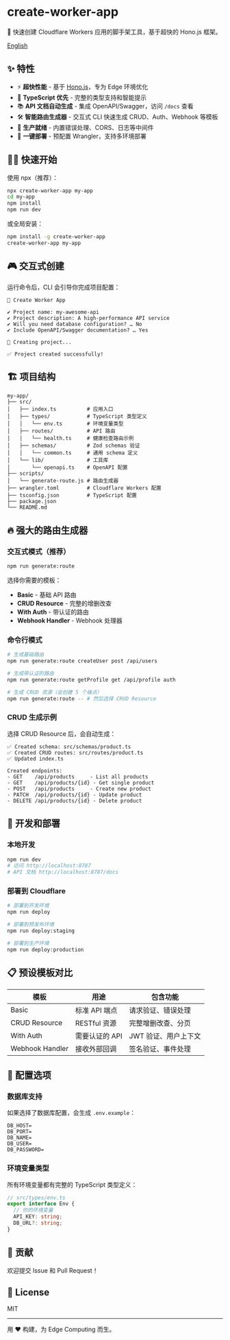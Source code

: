# create-worker-app

🚀 快速创建 Cloudflare Workers 应用的脚手架工具，基于超快的 Hono.js 框架。

[English](./README.md)

## ✨ 特性

- ⚡️ **超快性能** - 基于 [Hono.js](https://hono.dev/)，专为 Edge 环境优化
- 📝 **TypeScript 优先** - 完整的类型支持和智能提示
- 📚 **API 文档自动生成** - 集成 OpenAPI/Swagger，访问 `/docs` 查看
- 🛠️ **智能路由生成器** - 交互式 CLI 快速生成 CRUD、Auth、Webhook 等模板
- 🎯 **生产就绪** - 内置错误处理、CORS、日志等中间件
- 🚀 **一键部署** - 预配置 Wrangler，支持多环境部署

## 🏃‍♂️ 快速开始

使用 npx（推荐）：

```bash
npx create-worker-app my-app
cd my-app
npm install
npm run dev
```

或全局安装：

```bash
npm install -g create-worker-app
create-worker-app my-app
```

## 🎮 交互式创建

运行命令后，CLI 会引导你完成项目配置：

```
🚀 Create Worker App

✔ Project name: my-awesome-api
✔ Project description: A high-performance API service
✔ Will you need database configuration? … No
✔ Include OpenAPI/Swagger documentation? … Yes

📁 Creating project...

✅ Project created successfully!
```

## 🏗️ 项目结构

```
my-app/
├── src/
│   ├── index.ts          # 应用入口
│   ├── types/            # TypeScript 类型定义
│   │   └── env.ts        # 环境变量类型
│   ├── routes/           # API 路由
│   │   └── health.ts     # 健康检查路由示例
│   ├── schemas/          # Zod schemas 验证
│   │   └── common.ts     # 通用 schema 定义
│   └── lib/              # 工具库
│       └── openapi.ts    # OpenAPI 配置
├── scripts/
│   └── generate-route.js # 路由生成器
├── wrangler.toml         # Cloudflare Workers 配置
├── tsconfig.json         # TypeScript 配置
├── package.json
└── README.md
```

## 🔥 强大的路由生成器

### 交互式模式（推荐）

```bash
npm run generate:route
```

选择你需要的模板：
- **Basic** - 基础 API 路由
- **CRUD Resource** - 完整的增删改查
- **With Auth** - 带认证的路由
- **Webhook Handler** - Webhook 处理器

### 命令行模式

```bash
# 生成基础路由
npm run generate:route createUser post /api/users

# 生成带认证的路由
npm run generate:route getProfile get /api/profile auth

# 生成 CRUD 资源（会创建 5 个端点）
npm run generate:route -- # 然后选择 CRUD Resource
```

### CRUD 生成示例

选择 CRUD Resource 后，会自动生成：

```
✅ Created schema: src/schemas/product.ts
✅ Created CRUD routes: src/routes/product.ts
✅ Updated index.ts

Created endpoints:
- GET    /api/products     - List all products
- GET    /api/products/{id} - Get single product
- POST   /api/products     - Create new product
- PATCH  /api/products/{id} - Update product
- DELETE /api/products/{id} - Delete product
```

## 🚀 开发和部署

### 本地开发

```bash
npm run dev
# 访问 http://localhost:8787
# API 文档 http://localhost:8787/docs
```

### 部署到 Cloudflare

```bash
# 部署到开发环境
npm run deploy

# 部署到预发布环境
npm run deploy:staging

# 部署到生产环境
npm run deploy:production
```

## 📋 预设模板对比

| 模板 | 用途 | 包含功能 |
|------|------|----------|
| Basic | 标准 API 端点 | 请求验证、错误处理 |
| CRUD Resource | RESTful 资源 | 完整增删改查、分页 |
| With Auth | 需要认证的 API | JWT 验证、用户上下文 |
| Webhook Handler | 接收外部回调 | 签名验证、事件处理 |

## 🔧 配置选项

### 数据库支持

如果选择了数据库配置，会生成 `.env.example`：

```env
DB_HOST=
DB_PORT=
DB_NAME=
DB_USER=
DB_PASSWORD=
```

### 环境变量类型

所有环境变量都有完整的 TypeScript 类型定义：

```typescript
// src/types/env.ts
export interface Env {
  // 你的环境变量
  API_KEY: string;
  DB_URL?: string;
}
```

## 🤝 贡献

欢迎提交 Issue 和 Pull Request！

## 📄 License

MIT

---

用 ❤️ 构建，为 Edge Computing 而生。